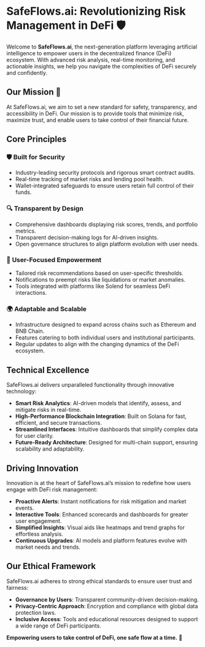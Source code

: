 # SafeFlows.ai: Revolutionizing Risk Management in DeFi 🛡️  

Welcome to **SafeFlows.ai**, the next-generation platform leveraging artificial intelligence to empower users in the decentralized finance (DeFi) ecosystem. With advanced risk analysis, real-time monitoring, and actionable insights, we help you navigate the complexities of DeFi securely and confidently.  



## **Our Mission** 🎯  
At SafeFlows.ai, we aim to set a new standard for safety, transparency, and accessibility in DeFi. Our mission is to provide tools that minimize risk, maximize trust, and enable users to take control of their financial future.  



## **Core Principles**  

### 🛡️ **Built for Security**  
- Industry-leading security protocols and rigorous smart contract audits.  
- Real-time tracking of market risks and lending pool health.  
- Wallet-integrated safeguards to ensure users retain full control of their funds.  

### 🔍 **Transparent by Design**  
- Comprehensive dashboards displaying risk scores, trends, and portfolio metrics.  
- Transparent decision-making logs for AI-driven insights.  
- Open governance structures to align platform evolution with user needs.  

### 🌟 **User-Focused Empowerment**  
- Tailored risk recommendations based on user-specific thresholds.  
- Notifications to preempt risks like liquidations or market anomalies.  
- Tools integrated with platforms like Solend for seamless DeFi interactions.  

### 🌍 **Adaptable and Scalable**  
- Infrastructure designed to expand across chains such as Ethereum and BNB Chain.  
- Features catering to both individual users and institutional participants.  
- Regular updates to align with the changing dynamics of the DeFi ecosystem.  



## **Technical Excellence**  

SafeFlows.ai delivers unparalleled functionality through innovative technology:  
- **Smart Risk Analytics**: AI-driven models that identify, assess, and mitigate risks in real-time.  
- **High-Performance Blockchain Integration**: Built on Solana for fast, efficient, and secure transactions.  
- **Streamlined Interfaces**: Intuitive dashboards that simplify complex data for user clarity.  
- **Future-Ready Architecture**: Designed for multi-chain support, ensuring scalability and adaptability.  



## **Driving Innovation**  

Innovation is at the heart of SafeFlows.ai’s mission to redefine how users engage with DeFi risk management:  
- **Proactive Alerts**: Instant notifications for risk mitigation and market events.  
- **Interactive Tools**: Enhanced scorecards and dashboards for greater user engagement.  
- **Simplified Insights**: Visual aids like heatmaps and trend graphs for effortless analysis.  
- **Continuous Upgrades**: AI models and platform features evolve with market needs and trends.  



## **Our Ethical Framework**  

SafeFlows.ai adheres to strong ethical standards to ensure user trust and fairness:  
- **Governance by Users**: Transparent community-driven decision-making.  
- **Privacy-Centric Approach**: Encryption and compliance with global data protection laws.  
- **Inclusive Access**: Tools and educational resources designed to support a wide range of DeFi participants.  





**Empowering users to take control of DeFi, one safe flow at a time.** 🌟  